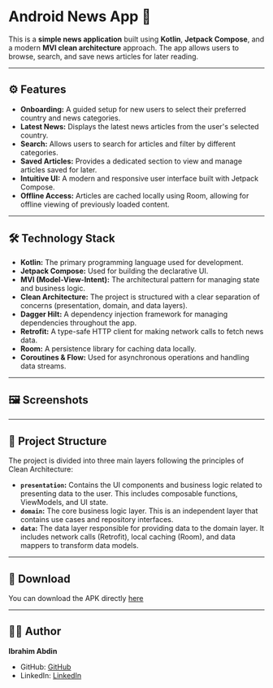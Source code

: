 # Android News App 📰

This is a **simple news application** built using **Kotlin**, **Jetpack Compose**, and a modern **MVI clean architecture** approach. The app allows users to browse, search, and save news articles for later reading.

-----

## ⚙️ Features

  * **Onboarding:** A guided setup for new users to select their preferred country and news categories.
  * **Latest News:** Displays the latest news articles from the user's selected country.
  * **Search:** Allows users to search for articles and filter by different categories.
  * **Saved Articles:** Provides a dedicated section to view and manage articles saved for later.
  * **Intuitive UI:** A modern and responsive user interface built with Jetpack Compose.
  * **Offline Access:** Articles are cached locally using Room, allowing for offline viewing of previously loaded content.

-----

## 🛠️ Technology Stack

  * **Kotlin:** The primary programming language used for development.
  * **Jetpack Compose:** Used for building the declarative UI.
  * **MVI (Model-View-Intent):** The architectural pattern for managing state and business logic.
  * **Clean Architecture:** The project is structured with a clear separation of concerns (presentation, domain, and data layers).
  * **Dagger Hilt:** A dependency injection framework for managing dependencies throughout the app.
  * **Retrofit:** A type-safe HTTP client for making network calls to fetch news data.
  * **Room:** A persistence library for caching data locally.
  * **Coroutines & Flow:** Used for asynchronous operations and handling data streams.

-----

## 🖼️ Screenshots

-----

## 📂 Project Structure

The project is divided into three main layers following the principles of Clean Architecture:

  * **`presentation`:** Contains the UI components and business logic related to presenting data to the user. This includes composable functions, ViewModels, and UI state.
  * **`domain`:** The core business logic layer. This is an independent layer that contains use cases and repository interfaces.
  * **`data`:** The data layer responsible for providing data to the domain layer. It includes network calls (Retrofit), local caching (Room), and data mappers to transform data models.

-----

## 📲 Download

You can download the APK directly [here](https://github.com/hadesviper/NewsApp/releases/download/first_release/app-debug.apk)

---

## 👨‍💻 Author

**Ibrahim Abdin**

- GitHub: [GitHub](https://github.com/hadesviper)
- LinkedIn: [LinkedIn](https://linkedin.com/in/ibrahim-abdin-7ab463169)
